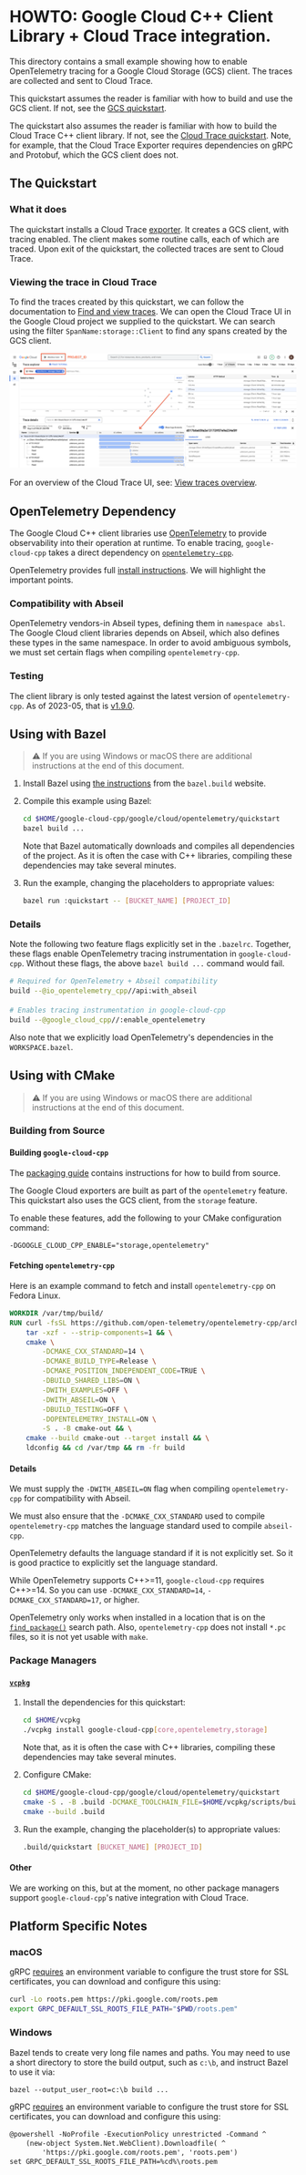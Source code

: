 # HOWTO: Google Cloud C++ Client Library + Cloud Trace integration.

This directory contains a small example showing how to enable OpenTelemetry
tracing for a Google Cloud Storage (GCS) client. The traces are collected and
sent to Cloud Trace.

This quickstart assumes the reader is familiar with how to build and use the GCS
client. If not, see the [GCS quickstart][quickstart-storage].

The quickstart also assumes the reader is familiar with how to build the Cloud
Trace C++ client library. If not, see the
[Cloud Trace quickstart][quickstart-trace]. Note, for example, that the Cloud
Trace Exporter requires dependencies on gRPC and Protobuf, which the GCS client
does not.

## The Quickstart

### What it does

The quickstart installs a Cloud Trace [exporter]. It creates a GCS client, with
tracing enabled. The client makes some routine calls, each of which are traced.
Upon exit of the quickstart, the collected traces are sent to Cloud Trace.

### Viewing the trace in Cloud Trace

To find the traces created by this quickstart, we can follow the documentation
to [Find and view traces]. We can open the Cloud Trace UI in the Google Cloud
project we supplied to the quickstart. We can search using the filter
`SpanName:storage::Client` to find any spans created by the GCS client.

![Screenshot of the Cloud Trace UI after running this quickstart.](assets/cloud_trace_ui.png)

For an overview of the Cloud Trace UI, see: [View traces overview].

## OpenTelemetry Dependency

The Google Cloud C++ client libraries use [OpenTelemetry] to provide
observability into their operation at runtime. To enable tracing,
`google-cloud-cpp` takes a direct dependency on
[`opentelemetry-cpp`][opentelemetry-cpp].

OpenTelemetry provides full [install instructions][opentelemetry-cpp-install].
We will highlight the important points.

### Compatibility with Abseil

OpenTelemetry vendors-in Abseil types, defining them in `namespace absl`. The
Google Cloud client libraries depends on Abseil, which also defines these types
in the same namespace. In order to avoid ambiguous symbols, we must set certain
flags when compiling `opentelemetry-cpp`.

### Testing

The client library is only tested against the latest version of
`opentelemetry-cpp`. As of 2023-05, that is [v1.9.0][opentelemetry-cpp-v1-9-0].

## Using with Bazel

> :warning: If you are using Windows or macOS there are additional instructions
> at the end of this document.

1. Install Bazel using [the instructions][bazel-install] from the `bazel.build`
   website.

1. Compile this example using Bazel:

   ```bash
   cd $HOME/google-cloud-cpp/google/cloud/opentelemetry/quickstart
   bazel build ...
   ```

   Note that Bazel automatically downloads and compiles all dependencies of the
   project. As it is often the case with C++ libraries, compiling these
   dependencies may take several minutes.

1. Run the example, changing the placeholders to appropriate values:

   ```bash
   bazel run :quickstart -- [BUCKET_NAME] [PROJECT_ID]
   ```

### Details

Note the following two feature flags explicitly set in the `.bazelrc`. Together,
these flags enable OpenTelemetry tracing instrumentation in `google-cloud-cpp`.
Without these flags, the above `bazel build ...` command would fail.

```bash
# Required for OpenTelemetry + Abseil compatibility
build --@io_opentelemetry_cpp//api:with_abseil

# Enables tracing instrumentation in google-cloud-cpp
build --@google_cloud_cpp//:enable_opentelemetry
```

Also note that we explicitly load OpenTelemetry's dependencies in the
`WORKSPACE.bazel`.

## Using with CMake

> :warning: If you are using Windows or macOS there are additional instructions
> at the end of this document.

### Building from Source

#### Building `google-cloud-cpp`

The [packaging guide] contains instructions for how to build from source.

The Google Cloud exporters are built as part of the `opentelemetry` feature.
This quickstart also uses the GCS client, from the `storage` feature.

To enable these features, add the following to your CMake configuration command:

```
-DGOOGLE_CLOUD_CPP_ENABLE="storage,opentelemetry"
```

#### Fetching `opentelemetry-cpp`

Here is an example command to fetch and install `opentelemetry-cpp` on Fedora
Linux.

```Dockerfile
WORKDIR /var/tmp/build/
RUN curl -fsSL https://github.com/open-telemetry/opentelemetry-cpp/archive/v1.9.0.tar.gz | \
    tar -xzf - --strip-components=1 && \
    cmake \
        -DCMAKE_CXX_STANDARD=14 \
        -DCMAKE_BUILD_TYPE=Release \
        -DCMAKE_POSITION_INDEPENDENT_CODE=TRUE \
        -DBUILD_SHARED_LIBS=ON \
        -DWITH_EXAMPLES=OFF \
        -DWITH_ABSEIL=ON \
        -DBUILD_TESTING=OFF \
        -DOPENTELEMETRY_INSTALL=ON \
        -S . -B cmake-out && \
    cmake --build cmake-out --target install && \
    ldconfig && cd /var/tmp && rm -fr build
```

#### Details

We must supply the `-DWITH_ABSEIL=ON` flag when compiling `opentelemetry-cpp`
for compatibility with Abseil.

We must also ensure that the `-DCMAKE_CXX_STANDARD` used to compile
`opentelemetry-cpp` matches the language standard used to compile `abseil-cpp`.

OpenTelemetry defaults the language standard if it is not explicitly set. So it
is good practice to explicitly set the language standard.

While OpenTelemetry supports C++>=11, `google-cloud-cpp` requires C++>=14. So
you can use `-DCMAKE_CXX_STANDARD=14`, `-DCMAKE_CXX_STANDARD=17`, or higher.

OpenTelemetry only works when installed in a location that is on the
[`find_package()`][find-package] search path. Also, `opentelemetry-cpp` does not
install `*.pc` files, so it is not yet usable with `make`.

### Package Managers

#### [`vcpkg`](https://github.com/Microsoft/vcpkg.git)

1. Install the dependencies for this quickstart:

   ```bash
   cd $HOME/vcpkg
   ./vcpkg install google-cloud-cpp[core,opentelemetry,storage]
   ```

   Note that, as it is often the case with C++ libraries, compiling these
   dependencies may take several minutes.

1. Configure CMake:

   ```bash
   cd $HOME/google-cloud-cpp/google/cloud/opentelemetry/quickstart
   cmake -S . -B .build -DCMAKE_TOOLCHAIN_FILE=$HOME/vcpkg/scripts/buildsystems/vcpkg.cmake
   cmake --build .build
   ```

1. Run the example, changing the placeholder(s) to appropriate values:

   ```bash
   .build/quickstart [BUCKET_NAME] [PROJECT_ID]
   ```

#### Other

We are working on this, but at the moment, no other package managers support
`google-cloud-cpp`'s native integration with Cloud Trace.

## Platform Specific Notes

### macOS

gRPC [requires][grpc-roots-pem-bug] an environment variable to configure the
trust store for SSL certificates, you can download and configure this using:

```bash
curl -Lo roots.pem https://pki.google.com/roots.pem
export GRPC_DEFAULT_SSL_ROOTS_FILE_PATH="$PWD/roots.pem"
```

### Windows

Bazel tends to create very long file names and paths. You may need to use a
short directory to store the build output, such as `c:\b`, and instruct Bazel to
use it via:

```shell
bazel --output_user_root=c:\b build ...
```

gRPC [requires][grpc-roots-pem-bug] an environment variable to configure the
trust store for SSL certificates, you can download and configure this using:

```console
@powershell -NoProfile -ExecutionPolicy unrestricted -Command ^
    (new-object System.Net.WebClient).Downloadfile( ^
        'https://pki.google.com/roots.pem', 'roots.pem')
set GRPC_DEFAULT_SSL_ROOTS_FILE_PATH=%cd%\roots.pem
```

[bazel-install]: https://docs.bazel.build/versions/main/install.html
[exporter]: https://opentelemetry.io/docs/concepts/signals/traces/#trace-exporters
[find and view traces]: https://cloud.google.com/trace/docs/trace-overview
[find-package]: https://cmake.org/cmake/help/latest/command/find_package.html
[grpc-roots-pem-bug]: https://github.com/grpc/grpc/issues/16571
[opentelemetry]: https://opentelemetry.io
[opentelemetry-cpp]: https://github.com/open-telemetry/opentelemetry-cpp
[opentelemetry-cpp-install]: https://github.com/open-telemetry/opentelemetry-cpp/INSTALL.md
[opentelemetry-cpp-v1-9-0]: https://github.com/open-telemetry/opentelemetry-cpp/releases/tag/v1.9.0
[packaging guide]: https://github.com/googleapis/google-cloud-cpp/blob/main/doc/packaging.md
[quickstart-storage]: https://github.com/googleapis/google-cloud-cpp/blob/main/google/cloud/storage/quickstart
[quickstart-trace]: https://github.com/googleapis/google-cloud-cpp/blob/main/google/cloud/trace/quickstart
[view traces overview]: https://cloud.google.com/trace/docs/trace-overview
